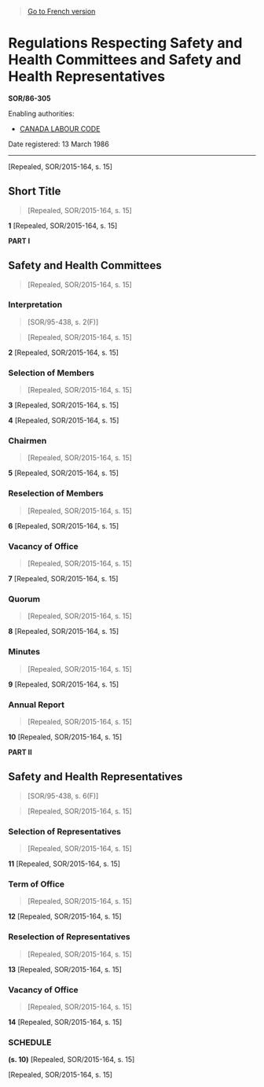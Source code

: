 > [Go to French version](/fr/Règlements/Décrets,%20ordonnances%20et%20règlements%20statutaires/86/305.md)

# Regulations Respecting Safety and Health Committees and Safety and Health Representatives

**SOR/86-305**

Enabling authorities: 
- [CANADA LABOUR CODE](/en/Acts/Revised%20Statutes%20of%20Canada/L/L-2.md)

Date registered: 13 March 1986

----------


[Repealed, SOR/2015-164, s. 15]



## Short Title
> [Repealed, SOR/2015-164, s. 15]



**1** [Repealed, SOR/2015-164, s. 15]




**PART I** 
## Safety and Health Committees
> [Repealed, SOR/2015-164, s. 15]




### Interpretation
> [SOR/95-438, s. 2(F)]

> [Repealed, SOR/2015-164, s. 15]



**2** [Repealed, SOR/2015-164, s. 15]




### Selection of Members
> [Repealed, SOR/2015-164, s. 15]



**3** [Repealed, SOR/2015-164, s. 15]



**4** [Repealed, SOR/2015-164, s. 15]




### Chairmen
> [Repealed, SOR/2015-164, s. 15]



**5** [Repealed, SOR/2015-164, s. 15]




### Reselection of Members
> [Repealed, SOR/2015-164, s. 15]



**6** [Repealed, SOR/2015-164, s. 15]




### Vacancy of Office
> [Repealed, SOR/2015-164, s. 15]



**7** [Repealed, SOR/2015-164, s. 15]




### Quorum
> [Repealed, SOR/2015-164, s. 15]



**8** [Repealed, SOR/2015-164, s. 15]




### Minutes
> [Repealed, SOR/2015-164, s. 15]



**9** [Repealed, SOR/2015-164, s. 15]




### Annual Report
> [Repealed, SOR/2015-164, s. 15]



**10** [Repealed, SOR/2015-164, s. 15]




**PART II** 
## Safety and Health Representatives
> [SOR/95-438, s. 6(F)]

> [Repealed, SOR/2015-164, s. 15]




### Selection of Representatives
> [Repealed, SOR/2015-164, s. 15]



**11** [Repealed, SOR/2015-164, s. 15]




### Term of Office
> [Repealed, SOR/2015-164, s. 15]



**12** [Repealed, SOR/2015-164, s. 15]




### Reselection of Representatives
> [Repealed, SOR/2015-164, s. 15]



**13** [Repealed, SOR/2015-164, s. 15]




### Vacancy of Office
> [Repealed, SOR/2015-164, s. 15]



**14** [Repealed, SOR/2015-164, s. 15]




### **SCHEDULE** 
**(s. 10)**
[Repealed, SOR/2015-164, s. 15]


[Repealed, SOR/2015-164, s. 15]



